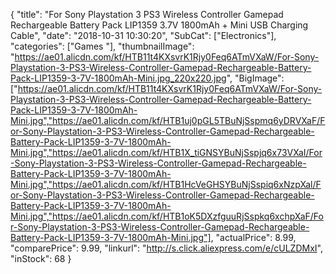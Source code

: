 {
	"title": "For Sony Playstation 3 PS3 Wireless Controller Gamepad Rechargeable Battery Pack LIP1359 3.7V 1800mAh + Mini USB Charging Cable",
	"date": "2018-10-31 10:30:20",
	"SubCat": ["Electronics"],
	"categories": ["Games "],
	"thumbnailImage": "https://ae01.alicdn.com/kf/HTB11t4KXsvrK1Rjy0Feq6ATmVXaW/For-Sony-Playstation-3-PS3-Wireless-Controller-Gamepad-Rechargeable-Battery-Pack-LIP1359-3-7V-1800mAh-Mini.jpg_220x220.jpg",
	"BigImage": ["https://ae01.alicdn.com/kf/HTB11t4KXsvrK1Rjy0Feq6ATmVXaW/For-Sony-Playstation-3-PS3-Wireless-Controller-Gamepad-Rechargeable-Battery-Pack-LIP1359-3-7V-1800mAh-Mini.jpg","https://ae01.alicdn.com/kf/HTB1uj0pGL5TBuNjSspmq6yDRVXaF/For-Sony-Playstation-3-PS3-Wireless-Controller-Gamepad-Rechargeable-Battery-Pack-LIP1359-3-7V-1800mAh-Mini.jpg","https://ae01.alicdn.com/kf/HTB1X_tiGNSYBuNjSspjq6x73VXaI/For-Sony-Playstation-3-PS3-Wireless-Controller-Gamepad-Rechargeable-Battery-Pack-LIP1359-3-7V-1800mAh-Mini.jpg","https://ae01.alicdn.com/kf/HTB1HcVeGHSYBuNjSspiq6xNzpXal/For-Sony-Playstation-3-PS3-Wireless-Controller-Gamepad-Rechargeable-Battery-Pack-LIP1359-3-7V-1800mAh-Mini.jpg","https://ae01.alicdn.com/kf/HTB1oK5DXzfguuRjSspkq6xchpXaF/For-Sony-Playstation-3-PS3-Wireless-Controller-Gamepad-Rechargeable-Battery-Pack-LIP1359-3-7V-1800mAh-Mini.jpg"],
	"actualPrice": 8.99,
	"comparePrice": 9.99,
	"linkurl": "http://s.click.aliexpress.com/e/cULZDMxI",
	"inStock": 68
}
